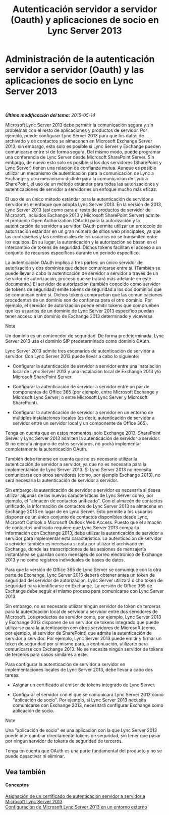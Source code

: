 ﻿---
title: "Autenticación servidor a servidor (Oauth) y aplicaciones de socio en Lync Server 2013"
TOCTitle: "Gest. de l’auth. serv. à serv. (Oauth) et des app. partenaires dans LS 2013"
ms:assetid: 38848373-c8c6-4097-bf7f-699fe471348d
ms:mtpsurl: https://technet.microsoft.com/es-es/library/JJ204817(v=OCS.15)
ms:contentKeyID: 48274931
ms.date: 01/07/2017
mtps_version: v=OCS.15
ms.translationtype: HT
---

# Administración de la autenticación servidor a servidor (Oauth) y las aplicaciones de socio en Lync Server 2013

 

_**Última modificación del tema:** 2015-05-14_

Microsoft Lync Server 2013 debe permitir la comunicación segura y sin problemas con el resto de aplicaciones y productos de servidor. Por ejemplo, puede configurar Lync Server 2013 para que los datos de archivado y de contactos se almacenen en Microsoft Exchange Server 2013; sin embargo, esto solo es posible si Lync Server y Exchange pueden comunicarse entre sí de forma segura. Del mismo modo, puede programar una conferencia de Lync Server desde Microsoft SharePoint Server. Sin embargo, de nuevo esto solo es posible si los dos servidores (SharePoint y Lync Server) tienen una relación de confianza mutua. Aunque es posible utilizar un mecanismo de autenticación para la comunicación de Lync a Exchange y otro mecanismo distinto para la comunicación de Lync a SharePoint, el uso de un método estándar para todas las autorizaciones y autenticaciones de servidor a servidor es un enfoque mucho más eficaz.

El uso de un único método estándar para la autenticación de servidor a servidor es el enfoque que adopta Lync Server 2013. En la versión de 2013, Lync Server 2013 (así como para el resto de productos de servidor de Microsoft, incluidos Exchange 2013 y Microsoft SharePoint Server) admite el protocolo Open Authorization (OAuth) para la autorización y la autenticación de servidor a servidor. OAuth permite utilizar un protocolo de autorización estándar en un gran número de sitios web principales, ya que las contraseñas y las credenciales de los usuarios no se transmiten entre los equipos. En su lugar, la autenticación y la autorización se basan en el intercambio de tokens de seguridad. Dichos tokens facilitan el acceso a un conjunto de recursos específicos durante un periodo específico.

La autenticación OAuth implica a tres partes: un único servidor de autorización y dos dominios que deben comunicarse entre sí. (También se puede llevar a cabo la autenticación de servidor a servidor a través de un servidor de autorización, proceso que se tratará más adelante en este documento.) El servidor de autorización (también conocido como servidor de tokens de seguridad) emite tokens de seguridad a los dos dominios que se comunican entre sí. Dichos tokens comprueban que las comunicaciones procedentes de un dominio son de confianza para el otro dominio. Por ejemplo, el servidor de autorización puede emitir tokens que comprueben que los usuarios de un dominio de Lync Server 2013 específico puedan tener acceso a un dominio de Exchange 2013 determinado y viceversa.


> [!NOTE]
> Un dominio es un contenedor de seguridad. De forma predeterminada, Lync Server 2013 usa el dominio SIP predeterminado como dominio OAuth.



Lync Server 2013 admite tres escenarios de autenticación de servidor a servidor. Con Lync Server 2013 puede llevar a cabo lo siguiente:

  - Configurar la autenticación de servidor a servidor entre una instalación local de Lync Server 2013 y una instalación local de Exchange 2013 y/o Microsoft SharePoint Server.

  - Configurar la autenticación de servidor a servidor entre un par de componentes de Office 365 (por ejemplo, entre Microsoft Exchange y Microsoft Lync Server; o entre Microsoft Lync Server y Microsoft SharePoint).

  - Configurar la autenticación de servidor a servidor en un entorno de múltiples instalaciones locales (es decir, autenticación de servidor a servidor entre un servidor local y un componente de Office 365).

Tenga en cuenta que en estos momentos, solo Exchange 2013, SharePoint Server y Lync Server 2013 admiten la autenticación de servidor a servidor. Si no ejecuta ninguno de estos servidores, no podrá implementar completamente la autenticación OAuth.

También debe tenerse en cuenta que no es necesario utilizar la autenticación de servidor a servidor, ya que no es necesaria para la implementación de Lync Server 2013. Si Lync Server 2013 no necesita comunicarse con otros servidores (como, por ejemplo Exchange 2013), no será necesaria la autenticación de servidor a servidor.

Sin embargo, la autenticación de servidor a servidor es necesaria si desea utilizar algunas de las nuevas características de Lync Server como, por ejemplo, el "almacén de contactos unificado". Con el almacén de contactos unificado, la información de contactos de Lync Server 2013 se almacena en Exchange 2013 en lugar de en Lync Server. Esto permite a los usuarios disponer de un único conjunto de contactos disponibles desde Lync, Microsoft Outlook o Microsoft Outlook Web Access. Puesto que el almacén de contactos unificado requiere que Lync Server 2013 comparta información con Exchange 2013, debe utilizar la autenticación de servidor a servidor para implementar esta característica. La autenticación de servidor a servidor también es necesaria si opta por utilizar el archivado en Exchange, donde las transcripciones de las sesiones de mensajería instantánea se guardan como mensajes de correo electrónico de Exchange 2013 y no como registros individuales de bases de datos.

Para que la versión de Office 365 de Lync Server se comunique con la otra parte de Exchange, Lync Server 2013 deberá obtener antes un token de seguridad del servidor de autorización. Lync Server utilizará dicho token de seguridad para identificarse en Exchange. La versión de Office 365 de Exchange debe seguir el mismo proceso para comunicarse con Lync Server 2013.

Sin embargo, no es necesario utilizar ningún servidor de token de terceros para la autenticación local de servidor a servidor entre dos servidores de Microsoft. Los productos de servidor como, por ejemplo, Lync Server 2013 y Exchange 2013 disponen de un servidor de tokens integrado que puede utilizarse para la autenticación con otros servidores de Microsoft (como, por ejemplo, el servidor de SharePoint) que admite la autenticación de servidor a servidor. Por ejemplo, Lync Server 2013 puede emitir y firmar un token de seguridad por sí mismo para, a continuación, utilizarlo para comunicarse con Exchange 2013. No se necesita ningún servidor de tokens de terceros para casos similares a este.

Para configurar la autenticación de servidor a servidor en implementaciones locales de Lync Server 2013, debe llevar a cabo dos tareas:

  - Asignar un certificado al emisor de tokens integrado de Lync Server.

  - Configurar el servidor con el que se comunicará Lync Server 2013 como "aplicación de socio". Por ejemplo, si Lync Server 2013 necesita comunicarse con Exchange 2013, necesitará configurar Exchange como aplicación de socio.


> [!NOTE]
> Una "aplicación de socio" es una aplicación con la que Lync Server 2013 puede intercambiar directamente tokens de seguridad, sin tener que pasar por ningún servidor de tokens de seguridad de terceros.



Tenga en cuenta que OAuth es una parte fundamental del producto y no se puede desactivar ni eliminar.

## Vea también

#### Conceptos

[Asignación de un certificado de autenticación servidor a servidor a Microsoft Lync Server 2013](lync-server-2013-assigning-a-server-to-server-authentication-certificate-to-lync-server-2013.md)  
[Configuración de Microsoft Lync Server 2013 en un entorno externo](lync-server-2013-configuring-lync-server-in-a-cross-premises-environment.md)

